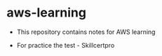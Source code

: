 # aws-learning
- This repository contains notes for AWS learning

- For practice the test - Skillcertpro